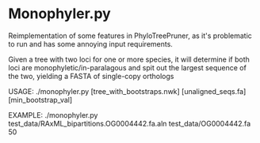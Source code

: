 # Monophyler.py 

Reimplementation of some features in PhyloTreePruner, as it's problematic to run and has some annoying input requirements. 

Given a tree with two loci for one or more species, it will determine if both loci are monophyletic/in-paralagous and spit out the largest sequence of the two, yielding a FASTA of single-copy orthologs

USAGE:
	./monophyler.py [tree_with_bootstraps.nwk] [unaligned_seqs.fa] [min_bootstrap_val]

EXAMPLE:
	./monophyler.py test_data/RAxML_bipartitions.OG0004442.fa.aln test_data/OG0004442.fa 50



